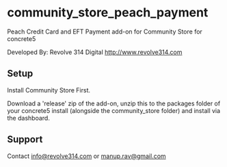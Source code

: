 # community_store_peach_payment
Peach Credit Card and EFT Payment  add-on for Community Store for concrete5

Developed By: Revolve 314 Digital http://www.revolve314.com

## Setup
Install Community Store First.

Download a 'release' zip of the add-on, unzip this to the packages folder of your concrete5 install (alongside the community_store folder) and install via the dashboard.

## Support

Contact info@revolve314.com or manup.rav@gmail.com
